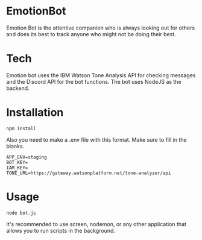 # EmotionBot
 Emotion Bot is the attentive companion who is always looking out for others and does its best to track anyone who might not be doing their best.

# Tech
Emotion bot uses the IBM Watson Tone Analysis API for checking messages and the Discord API for the bot functions. The bot uses NodeJS as the backend.

# Installation
```
npm install
```

Also you need to make a .env file with this format. Make sure to fill in the blanks.
```
APP_ENV=staging
BOT_KEY=
IAM_KEY=
TONE_URL=https://gateway.watsonplatform.net/tone-analyzer/api
```

# Usage
```
node bot.js
```

It's recommended to use screen, nodemon, or any other application that allows you to run scripts in the background.


